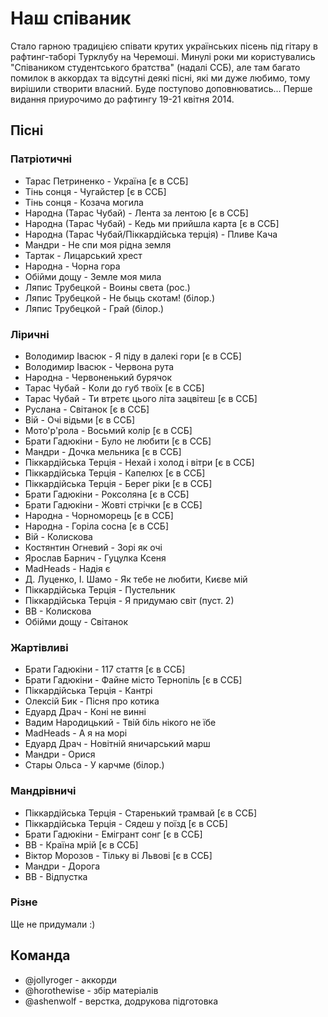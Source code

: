 # Наш співаник


Стало гарною традицією співати крутих українських пісень під гітару в рафтинг-таборі Турклубу на Черемоші. Минулі роки ми користувались "Співаником студентського братства" (надалі ССБ), але там багато помилок в аккордах та відсутні деякі пісні, які ми дуже любимо, тому вирішили створити власний. Буде поступово доповнюватись... Перше видання приурочимо до рафтингу 19-21 квітня 2014.

## Пісні


### Патріотичні

- Тарас Петриненко - Україна [є в ССБ]
- Тінь сонця - Чугайстер [є в ССБ]
- Тінь сонця - Козача могила
- Народна (Тарас Чубай) - Лента за лентою [є в ССБ]
- Народна (Тарас Чубай) - Кедь ми прийшла карта [є в ССБ]
- Народна (Тарас Чубай/Піккардійська терція) - Пливе Кача
- Мандри - Не спи моя рідна земля
- Тартак - Лицарський хрест
- Народна - Чорна гора
- Обійми дощу - Земле моя мила
- Ляпис Трубецкой - Воины света (рос.)
- Ляпис Трубецкой - Не быць скотам! (білор.)
- Ляпис Трубецкой - Грай (білор.)

### Ліричні

- Володимир Івасюк - Я піду в далекі гори [є в ССБ]
- Володимир Івасюк - Червона рута
- Народна - Червоненький бурячок
- Тарас Чубай - Коли до губ твоїх [є в ССБ]
- Тарас Чубай - Ти втретє цього літа зацвітеш [є в ССБ]
- Руслана - Світанок [є в ССБ]
- Вій - Очі відьми [є в ССБ]
- Мото'р'рола - Восьмий колір [є в ССБ]
- Брати Гадюкіни - Було не любити [є в ССБ]
- Мандри - Дочка мельника [є в ССБ]
- Піккардійська Терція - Нехай і холод і вітри [є в ССБ]
- Піккардійська Терція - Капелюх [є в ССБ]
- Піккардійська Терція - Берег ріки [є в ССБ]
- Брати Гадюкіни - Роксоляна [є в ССБ]
- Брати Гадюкіни - Жовті стрічки [є в ССБ]
- Народна - Чорноморець [є в ССБ]
- Народна - Горіла сосна [є в ССБ]
- Вій - Колискова
- Костянтин Огневий - Зорі як очі
- Ярослав Барнич - Гуцулка Ксеня
- MadHeads - Надія є
- Д. Луценко, І. Шамо - Як тебе не любити, Києве мій
- Піккардійська Терція - Пустельник
- Піккардійська Терція - Я придумаю світ (пуст. 2)
- ВВ - Колискова
- Обійми дощу - Світанок

### Жартівливі

- Брати Гадюкіни - 117 стаття [є в ССБ]
- Брати Гадюкіни - Файне місто Тернопіль [є в ССБ]
- Піккардійська Терція - Кантрі
- Олексій Бик - Пісня про котика
- Едуард Драч - Коні не винні
- Вадим Народицький - Твій біль нікого не їбе
- MadHeads - А я на морі
- Едуард Драч - Новітній яничарський марш
- Мандри - Орися
- Стары Ольса - У карчме (білор.)

### Мандрівничі

- Піккардійська Терція - Старенький трамвай [є в ССБ]
- Піккардійська Терція - Сядеш у поїзд [є в ССБ]
- Брати Гадюкіни - Емігрант сонг [є в ССБ]
- ВВ - Країна мрій [є в ССБ]
- Віктор Морозов - Тільку ві Львові [є в ССБ]
- Мандри - Дорога
- ВВ - Відпустка

### Різне

Ще не придумали :) 

## Команда
- @jollyroger - аккорди
- @horothewise - збір матеріалів
- @ashenwolf - верстка, додрукова підготовка

